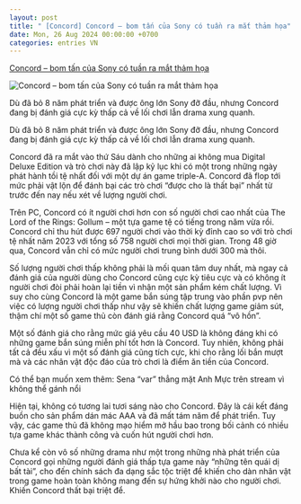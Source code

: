 ```yaml
---
layout: post
title: " [Concord] Concord – bom tấn của Sony có tuần ra mắt thảm họa"
date: Mon, 26 Aug 2024 00:00:00 +0700
categories: entries VN
---
```

[Concord – bom tấn của Sony có tuần ra mắt thảm họa](https://www.xemgame.com/concord-bom-tan-cua-sony-co-tuan-ra-mat-tham-hoa-post539556.html)

![Concord – bom tấn của Sony có tuần ra mắt thảm họa](https://img-cdn.xemgame.com/2024/08/26/concord-1.jpg)

Dù đã bỏ 8 năm phát triển và được ông lớn Sony đỡ đầu, nhưng Concord đang bị đánh giá cực kỳ thấp cả về lối chơi lẫn drama xung quanh.

Dù đã bỏ 8 năm phát triển và được ông lớn Sony đỡ đầu, nhưng Concord đang bị đánh giá cực kỳ thấp cả về lối chơi lẫn drama xung quanh.

Concord đã ra mắt vào thứ Sáu dành cho những ai không mua Digital Deluxe Edition và trò chơi này đã lập kỷ lục khi có một trong những ngày phát hành tồi tệ nhất đối với một dự án game triple-A. Concord đã flop tới mức phải vật lộn để đánh bại các trò chơi “được cho là thất bại” nhất từ trước đến nay nếu xét về lượng người chơi.

Trên PC, Concord có ít người chơi hơn con số người chơi cao nhất của The Lord of the Rings: Gollum – một tựa game tệ có tiếng trong năm vừa rồi. Concord chỉ thu hút được 697 người chơi vào thời kỳ đỉnh cao so với trò chơi tệ nhất năm 2023 với tổng số 758 người chơi mọi thời gian. Trong 48 giờ qua, Concord vẫn chỉ có mức người chơi trung bình dưới 300 mà thôi.

Số lượng người chơi thấp không phải là mối quan tâm duy nhất, mà ngay cả đánh giá của người dùng cho Concord cũng cực kỳ tiêu cực và có không ít người chơi đòi phải hoàn lại tiền vì nhận một sản phẩm kém chất lượng. Vì suy cho cùng Concord là một game bắn súng tập trung vào phần pvp nên việc có lượng người chơi thấp như vậy sẽ khiến chất lượng game giảm sút, thậm chí một số game thủ còn đánh giá rằng Concord quá “vô hồn”.

Một số đánh giá cho rằng mức giá yêu cầu 40 USD là không đáng khi có những game bắn súng miễn phí tốt hơn là Concord. Tuy nhiên, không phải tất cả đều xấu vì một số đánh giá cũng tích cực, khi cho rằng lối bắn mượt mà và các nhân vật độc đáo của trò chơi là điểm ăn tiền của Concord.

Có thể bạn muốn xem thêm: Sena “var” thẳng mặt Anh Mực trên stream vì không thể gánh nổi

Hiện tại, không có tương lai tươi sáng nào cho Concord. Đây là cái kết đáng buồn cho sản phẩm dán mác AAA và đã mất tám năm để phát triển. Tuy vậy, các game thủ đã không mạo hiểm mở hầu bao trong bối cảnh có nhiều tựa game khác thành công và cuốn hút người chơi hơn.

Chưa kể còn vô số những drama như một trong những nhà phát triển của Concord gọi những người đánh giá thấp tựa game này “những tên quái dị bất tài”, cho đến chính sách đa dạng sắc tộc triệt để khiến cho dàn nhân vật trong game hoàn toàn không mang đến sự hứng khởi nào cho người chơi. Khiến Concord thất bại triệt để.

